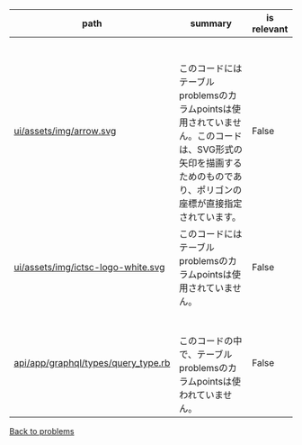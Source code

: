 | path | summary | is relevant |
| --- | --- | --- |
| [ui/assets/img/arrow.svg](https://github.com/kei-mo/llm-demo-netcon-score-server/blob/fa851159fa03ab03b0a37fa9ccd3b122d7121109/ui/assets/img/arrow.svg) | <br><br>このコードにはテーブルproblemsのカラムpointsは使用されていません。このコードは、SVG形式の矢印を描画するためのものであり、ポリゴンの座標が直接指定されています。 | False |
| [ui/assets/img/ictsc-logo-white.svg](https://github.com/kei-mo/llm-demo-netcon-score-server/blob/fa851159fa03ab03b0a37fa9ccd3b122d7121109/ui/assets/img/ictsc-logo-white.svg) | このコードにはテーブルproblemsのカラムpointsは使用されていません。 | False |
| [api/app/graphql/types/query_type.rb](https://github.com/kei-mo/llm-demo-netcon-score-server/blob/fa851159fa03ab03b0a37fa9ccd3b122d7121109/api/app/graphql/types/query_type.rb) | <br><br>このコードの中で、テーブルproblemsのカラムpointsは使われていません。 | False |
[Back to problems](../tables/problems.md)